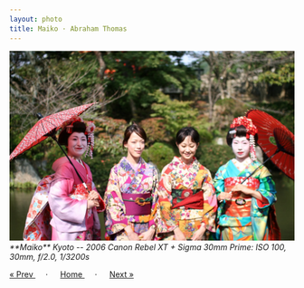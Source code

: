 ```yaml
---
layout: photo
title: Maiko · Abraham Thomas
---
```


<img src="/assets/photos/Maiko.jpg" width="540px" class="photo">

<i>
**Maiko**  
Kyoto -- 2006  
Canon Rebel XT + Sigma 30mm Prime: ISO 100, 30mm, f/2.0, 1/3200s
</i>

<a href="/gallery/daitokuji"> &laquo; Prev </a> &emsp; · &emsp; 
<a href="/gallery"> Home </a> &emsp; · &emsp; 
<a href="/gallery/kinkakuji"> Next &raquo; </a>
